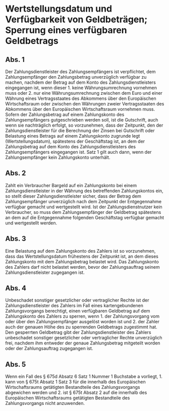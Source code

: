 # Wertstellungsdatum und Verfügbarkeit von Geldbeträgen; Sperrung eines verfügbaren Geldbetrags



## Abs. 1

 Der Zahlungsdienstleister des Zahlungsempfängers ist verpflichtet, dem Zahlungsempfänger den Zahlungsbetrag unverzüglich verfügbar zu machen, nachdem der Betrag auf dem Konto des Zahlungsdienstleisters eingegangen ist, wenn dieser  1.
 keine Währungsumrechnung vornehmen muss oder
 2.
 nur eine Währungsumrechnung zwischen dem Euro und einer Währung eines Vertragsstaates des Abkommens über den Europäischen Wirtschaftsraum oder zwischen den Währungen zweier Vertragsstaaten des Abkommens über den Europäischen Wirtschaftsraum vornehmen muss.
Sofern der Zahlungsbetrag auf einem Zahlungskonto des Zahlungsempfängers gutgeschrieben werden soll, ist die Gutschrift, auch wenn sie nachträglich erfolgt, so vorzunehmen, dass der Zeitpunkt, den der Zahlungsdienstleister für die Berechnung der Zinsen bei Gutschrift oder Belastung eines Betrags auf einem Zahlungskonto zugrunde legt (Wertstellungsdatum), spätestens der Geschäftstag ist, an dem der Zahlungsbetrag auf dem Konto des Zahlungsdienstleisters des Zahlungsempfängers eingegangen ist. Satz 1 gilt auch dann, wenn der Zahlungsempfänger kein Zahlungskonto unterhält.

## Abs. 2

 Zahlt ein Verbraucher Bargeld auf ein Zahlungskonto bei einem Zahlungsdienstleister in der Währung des betreffenden Zahlungskontos ein, so stellt dieser Zahlungsdienstleister sicher, dass der Betrag dem Zahlungsempfänger unverzüglich nach dem Zeitpunkt der Entgegennahme verfügbar gemacht und wertgestellt wird. Ist der Zahlungsdienstnutzer kein Verbraucher, so muss dem Zahlungsempfänger der Geldbetrag spätestens an dem auf die Entgegennahme folgenden Geschäftstag verfügbar gemacht und wertgestellt werden.

## Abs. 3

 Eine Belastung auf dem Zahlungskonto des Zahlers ist so vorzunehmen, dass das Wertstellungsdatum frühestens der Zeitpunkt ist, an dem dieses Zahlungskonto mit dem Zahlungsbetrag belastet wird. Das Zahlungskonto des Zahlers darf nicht belastet werden, bevor der Zahlungsauftrag seinem Zahlungsdienstleister zugegangen ist.

## Abs. 4

 Unbeschadet sonstiger gesetzlicher oder vertraglicher Rechte ist der Zahlungsdienstleister des Zahlers im Fall eines kartengebundenen Zahlungsvorgangs berechtigt, einen verfügbaren Geldbetrag auf dem Zahlungskonto des Zahlers zu sperren, wenn  1.
 der Zahlungsvorgang vom oder über den Zahlungsempfänger ausgelöst worden ist und
 2.
 der Zahler auch der genauen Höhe des zu sperrenden Geldbetrags zugestimmt hat.
Den gesperrten Geldbetrag gibt der Zahlungsdienstleister des Zahlers unbeschadet sonstiger gesetzlicher oder vertraglicher Rechte unverzüglich frei, nachdem ihm entweder der genaue Zahlungsbetrag mitgeteilt worden oder der Zahlungsauftrag zugegangen ist.

## Abs. 5

 Wenn ein Fall des § 675d Absatz 6 Satz 1 Nummer 1 Buchstabe a vorliegt,  1.
 kann von § 675t Absatz 1 Satz 3 für die innerhalb des Europäischen Wirtschaftsraums getätigten Bestandteile des Zahlungsvorgangs abgewichen werden und
 2.
 ist § 675t Absatz 2 auf die innerhalb des Europäischen Wirtschaftsraums getätigten Bestandteile des Zahlungsvorgangs nicht anzuwenden.
 

